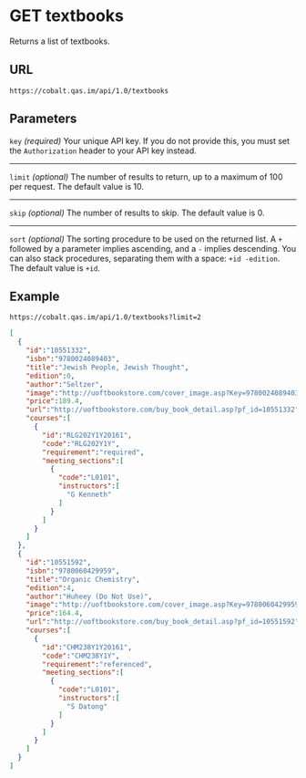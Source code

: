 # GET textbooks

Returns a list of textbooks.

## URL

```
https://cobalt.qas.im/api/1.0/textbooks
```

## Parameters

`key` _(required)_
Your unique API key. If you do not provide this, you must set the `Authorization` header to your API key instead.
- - -
`limit` _(optional)_
The number of results to return, up to a maximum of 100 per request. The default value is 10.
- - -
`skip` _(optional)_
The number of results to skip. The default value is 0.
- - -
`sort` _(optional)_
The sorting procedure to be used on the returned list. A `+` followed by a parameter implies ascending, and a `-` implies descending. You can also stack procedures, separating them with a space: `+id -edition`. The default value is `+id`.

## Example

```
https://cobalt.qas.im/api/1.0/textbooks?limit=2
```

```json
[
  {
    "id":"10551332",
    "isbn":"9780024089403",
    "title":"Jewish People, Jewish Thought",
    "edition":0,
    "author":"Seltzer",
    "image":"http://uoftbookstore.com/cover_image.asp?Key=9780024089403&Size=L&p=1",
    "price":189.4,
    "url":"http://uoftbookstore.com/buy_book_detail.asp?pf_id=10551332",
    "courses":[
      {
        "id":"RLG202Y1Y20161",
        "code":"RLG202Y1Y",
        "requirement":"required",
        "meeting_sections":[
          {
            "code":"L0101",
            "instructors":[
              "G Kenneth"
            ]
          }
        ]
      }
    ]
  },
  {
    "id":"10551592",
    "isbn":"9780060429959",
    "title":"Organic Chemistry",
    "edition":4,
    "author":"Huheey (Do Not Use)",
    "image":"http://uoftbookstore.com/cover_image.asp?Key=9780060429959&Size=L&p=1",
    "price":164.4,
    "url":"http://uoftbookstore.com/buy_book_detail.asp?pf_id=10551592",
    "courses":[
      {
        "id":"CHM238Y1Y20161",
        "code":"CHM238Y1Y",
        "requirement":"referenced",
        "meeting_sections":[
          {
            "code":"L0101",
            "instructors":[
              "S Datong"
            ]
          }
        ]
      }
    ]
  }
]
```
